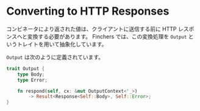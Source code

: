 # Converting to HTTP Responses

コンビネータにより返された値は、クライアントに送信する前に HTTP レスポンスへと変換する必要があります。
Finchers では、この変換処理を `Output` というトレイトを用いて抽象化しています。

`Output` は次のように定義されています。

```rust
trait Output {
    type Body;
    type Error;

    fn respond(self, cx: &mut OutputContext<'_>)
        -> Result<Response<Self::Body>, Self::Error>;
}
```